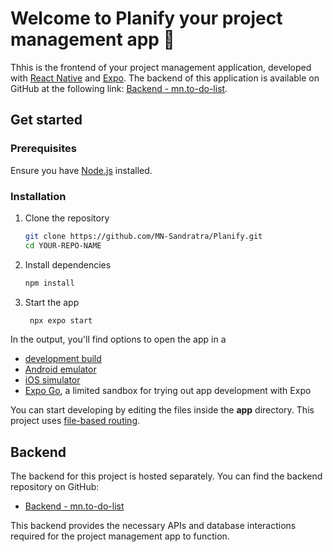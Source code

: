 # Welcome to Planify your project management app 👋

Thhis is the frontend of your project management application, developed with [React Native](https://reactnative.dev) and [Expo](https://expo.dev). The backend of this application is available on GitHub at the following link: [Backend - mn.to-do-list](https://github.com/MN-Sandratra/mn.to-do-list).

## Get started

### Prerequisites

Ensure you have [Node.js](https://nodejs.org/) installed.

### Installation

1. Clone the repository

   ```bash
   git clone https://github.com/MN-Sandratra/Planify.git
   cd YOUR-REPO-NAME
   ```

2. Install dependencies

   ```bash
   npm install
   ```

3. Start the app

   ```bash
    npx expo start
   ```

In the output, you'll find options to open the app in a

- [development build](https://docs.expo.dev/develop/development-builds/introduction/)
- [Android emulator](https://docs.expo.dev/workflow/android-studio-emulator/)
- [iOS simulator](https://docs.expo.dev/workflow/ios-simulator/)
- [Expo Go](https://expo.dev/go), a limited sandbox for trying out app development with Expo

You can start developing by editing the files inside the **app** directory. This project uses [file-based routing](https://docs.expo.dev/router/introduction).

## Backend

The backend for this project is hosted separately. You can find the backend repository on GitHub:

- [Backend - mn.to-do-list](https://github.com/MN-Sandratra/mn.to-do-list)

This backend provides the necessary APIs and database interactions required for the project management app to function.

